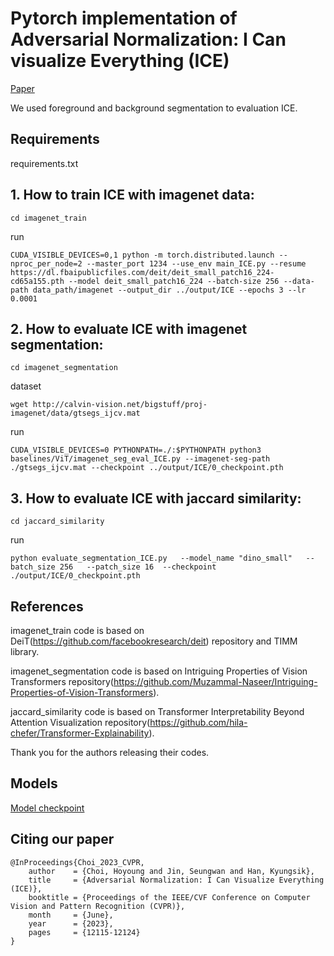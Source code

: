 
# Pytorch implementation of Adversarial Normalization: I Can visualize Everything (ICE)

[Paper](https://openaccess.thecvf.com/content/CVPR2023/papers/Choi_Adversarial_Normalization_I_Can_Visualize_Everything_ICE_CVPR_2023_paper.pdf)

We used foreground and background segmentation to evaluation ICE.

## Requirements
requirements.txt


## 1. How to train ICE with imagenet data:
```
cd imagenet_train
```
run
```
CUDA_VISIBLE_DEVICES=0,1 python -m torch.distributed.launch --nproc_per_node=2 --master_port 1234 --use_env main_ICE.py --resume https://dl.fbaipublicfiles.com/deit/deit_small_patch16_224-cd65a155.pth --model deit_small_patch16_224 --batch-size 256 --data-path data_path/imagenet --output_dir ../output/ICE --epochs 3 --lr 0.0001
```




## 2. How to evaluate ICE with imagenet segmentation:
```
cd imagenet_segmentation
```
dataset
```
wget http://calvin-vision.net/bigstuff/proj-imagenet/data/gtsegs_ijcv.mat
```
run
```
CUDA_VISIBLE_DEVICES=0 PYTHONPATH=./:$PYTHONPATH python3 baselines/ViT/imagenet_seg_eval_ICE.py --imagenet-seg-path ./gtsegs_ijcv.mat --checkpoint ../output/ICE/0_checkpoint.pth
```
 

## 3. How to evaluate ICE with jaccard similarity:

```
cd jaccard_similarity
```
run
```
python evaluate_segmentation_ICE.py   --model_name "dino_small"   --batch_size 256   --patch_size 16  --checkpoint ./output/ICE/0_checkpoint.pth
```

## References

imagenet_train code is based on DeiT(https://github.com/facebookresearch/deit) repository and TIMM library. 

imagenet_segmentation code is based on Intriguing Properties of Vision Transformers repository(https://github.com/Muzammal-Naseer/Intriguing-Properties-of-Vision-Transformers).

jaccard_similarity code is based on Transformer Interpretability Beyond Attention Visualization repository(https://github.com/hila-chefer/Transformer-Explainability). 

Thank you for the authors releasing their codes.

## Models
[Model checkpoint](https://drive.google.com/file/d/1zuuO40NPf-poWx-ncewj6MDV60n4LZiO/view?usp=sharing)

## Citing our paper
```
@InProceedings{Choi_2023_CVPR,
    author    = {Choi, Hoyoung and Jin, Seungwan and Han, Kyungsik},
    title     = {Adversarial Normalization: I Can Visualize Everything (ICE)},
    booktitle = {Proceedings of the IEEE/CVF Conference on Computer Vision and Pattern Recognition (CVPR)},
    month     = {June},
    year      = {2023},
    pages     = {12115-12124}
}
```
